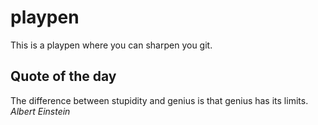 playpen
=======

This is a playpen where you can sharpen you git.

Quote of the day
----------------
The difference between stupidity and genius is that genius has its limits.
*Albert Einstein*

